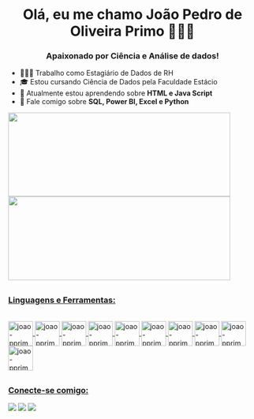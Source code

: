 <h1 align="center">Olá, eu me chamo João Pedro de Oliveira Primo 👨🏻‍💻 
<h3 align="center">Apaixonado por Ciência e Análise de dados!</h3>

     
- 🧑🏻‍💼 Trabalho como Estagiário de Dados de RH
- 🎓 Estou cursando Ciência de Dados pela Faculdade Estácio
- 🌱 Atualmente estou aprendendo sobre **HTML e Java Script**
- 💬 Fale comigo sobre **SQL, Power BI, Excel e Python**

<div>
   <a href="https://github.com/joao-pprimo">
   <img height="170em" width="450em" src="https://github-readme-stats.vercel.app/api?username=joao-pprimo&show_icons=false&theme=onedark&include_all_commits=true&count_private=true" />
   <img height="170em" width="450em" src="https://github-readme-stats.vercel.app/api/top-langs/?username=joao-pprimo&layout=compact&langs_count=16&theme=onedark" />
</div>
    
  ##
  
<h3 align="left">Linguagens e Ferramentas:</h3>
<p align= "left">
</p>

<div style="display: inline_block"><br>
  <img align="center" alt="joao-pprimo" height="50" wdth="40" src="https://user-images.githubusercontent.com/25181517/121405384-444d7300-c95d-11eb-959f-913020d3bf90.png" />
  <img align="center" alt="joao-pprimo" height="50" wdth="40" src="https://user-images.githubusercontent.com/25181517/183423507-c056a6f9-1ba8-4312-a350-19bcbc5a8697.png" />
  <img align="center" alt="joao-pprimo" height="50" wdth="40" src="https://user-images.githubusercontent.com/25181517/183914128-3fc88b4a-4ac1-40e6-9443-9a30182379b7.png" />
  <img align="center" alt="joao-pprimo" height="50" wdth="40" src="https://user-images.githubusercontent.com/25181517/117447155-6a868a00-af3d-11eb-9cfe-245df15c9f3f.png" />
  <img align="center" alt="joao-pprimo" height="50" wdth="40" src="https://user-images.githubusercontent.com/25181517/117208740-bfb78400-adf5-11eb-97bb-09072b6bedfc.png" />
  <img align="center" alt="joao-pprimo" height="50" wdth="40" src="https://github.com/marwin1991/profile-technology-icons/assets/136815194/82df4543-236b-4e45-9604-5434e3faab17" />
  <img align="center" alt="joao-pprimo" height="50" wdth="40" src="https://user-images.githubusercontent.com/25181517/117208736-bdedc080-adf5-11eb-912f-61c7d43705f6.png" />
  <img align="center" alt="joao-pprimo" height="50" wdth="40" src="https://user-images.githubusercontent.com/25181517/192158954-f88b5814-d510-4564-b285-dff7d6400dad.png" />
  <img align="center" alt="joao-pprimo" height="50" wdth="40" src="https://user-images.githubusercontent.com/25181517/183896132-54262f2e-6d98-41e3-8888-e40ab5a17326.png" />
  <img align="center" alt="joao-pprimo" height="50" wdth="40" src="https://user-images.githubusercontent.com/25181517/189715289-df3ee512-6eca-463f-a0f4-c10d94a06b2f.png" />
   
  ##

 <h3 align="left">Conecte-se comigo:</h3>
<p align= "left">
</p>

<div> 
  <a href="https://instagram.com/_joaoprimo" target="_blank"><img src="https://img.shields.io/badge/-Instagram-%23E4405F?style=for-the-badge&logo=instagram&logoColor=white" target="_blank"></a>
  <a href = "mailto:lealprimo@gmail.com"><img src="https://img.shields.io/badge/-Gmail-%23333?style=for-the-badge&logo=gmail&logoColor=white" target="_blank"></a>
  <a href="https://www.linkedin.com/in/joao-pprimo" target="_blank"><img src="https://img.shields.io/badge/-LinkedIn-%230077B5?style=for-the-badge&logo=linkedin&logoColor=white" target="_blank">
  </a> 
  
</div>
